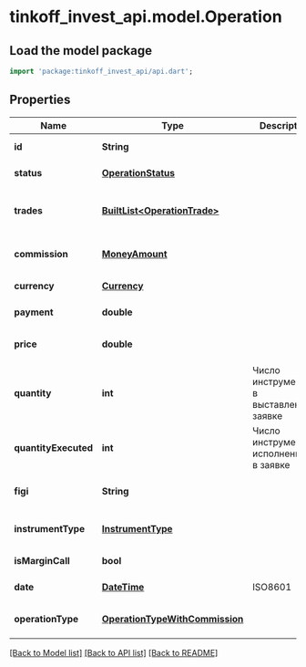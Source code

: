 # tinkoff_invest_api.model.Operation

## Load the model package
```dart
import 'package:tinkoff_invest_api/api.dart';
```

## Properties
Name | Type | Description | Notes
------------ | ------------- | ------------- | -------------
**id** | **String** |  | [default to null]
**status** | [**OperationStatus**](OperationStatus.md) |  | [default to null]
**trades** | [**BuiltList&lt;OperationTrade&gt;**](OperationTrade.md) |  | [optional] [default to const []]
**commission** | [**MoneyAmount**](MoneyAmount.md) |  | [optional] [default to null]
**currency** | [**Currency**](Currency.md) |  | [default to null]
**payment** | **double** |  | [default to null]
**price** | **double** |  | [optional] [default to null]
**quantity** | **int** | Число инструментов в выставленной заявке | [optional] [default to null]
**quantityExecuted** | **int** | Число инструментов, исполненных в заявке | [optional] [default to null]
**figi** | **String** |  | [optional] [default to null]
**instrumentType** | [**InstrumentType**](InstrumentType.md) |  | [optional] [default to null]
**isMarginCall** | **bool** |  | [default to null]
**date** | [**DateTime**](DateTime.md) | ISO8601 | [default to null]
**operationType** | [**OperationTypeWithCommission**](OperationTypeWithCommission.md) |  | [optional] [default to null]

[[Back to Model list]](../README.md#documentation-for-models) [[Back to API list]](../README.md#documentation-for-api-endpoints) [[Back to README]](../README.md)


